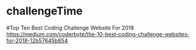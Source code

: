 # challengeTime

#Top Ten Best Coding Challenge Website For 2018
https://medium.com/coderbyte/the-10-best-coding-challenge-websites-for-2018-12b57645b654
